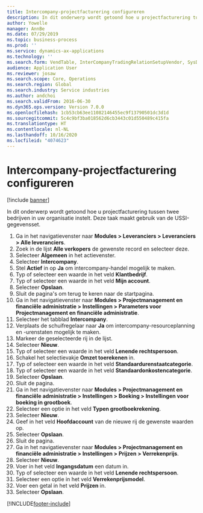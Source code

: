 ```yaml
---
title: Intercompany-projectfacturering configureren
description: In dit onderwerp wordt getoond hoe u projectfacturering tussen twee bedrijven in uw organisatie instelt.
author: Yowelle
manager: AnnBe
ms.date: 07/29/2019
ms.topic: business-process
ms.prod: ''
ms.service: dynamics-ax-applications
ms.technology: ''
ms.search.form: VendTable, InterCompanyTradingRelationSetupVendor, SysDataAreaSelectLookup, ProjParameters, ProjPosting, ProjTransferPrice
audience: Application User
ms.reviewer: josaw
ms.search.scope: Core, Operations
ms.search.region: Global
ms.search.industry: Service industries
ms.author: andchoi
ms.search.validFrom: 2016-06-30
ms.dyn365.ops.version: Version 7.0.0
ms.openlocfilehash: 1cb53cb63ee11082146455ec9f13790501dc3d1d
ms.sourcegitcommit: 5c4c9bf3ba018562d6cb3443c01d550489c415fa
ms.translationtype: HT
ms.contentlocale: nl-NL
ms.lasthandoff: 10/16/2020
ms.locfileid: "4074623"
---
```

# <a name="configure-intercompany-project-invoicing"></a>Intercompany-projectfacturering configureren

[!include [banner](../../includes/banner.md)]

In dit onderwerp wordt getoond hoe u projectfacturering tussen twee bedrijven in uw organisatie instelt. Deze taak maakt gebruik van de USSI-gegevensset.

1. Ga in het navigatievenster naar **Modules > Leveranciers > Leveranciers > Alle leveranciers**.
2. Zoek in de lijst **Alle verkopers** de gewenste record en selecteer deze.
3. Selecteer **Algemeen** in het actievenster.
4. Selecteer **Intercompany**.
5. Stel **Actief** in op **Ja** om intercompany-handel mogelijk te maken.
6. Typ of selecteer een waarde in het veld **Klantbedrijf**.
7. Typ of selecteer een waarde in het veld **Mijn account**.
8. Selecteer **Opslaan**.
9. Sluit de pagina's om terug te keren naar de startpagina.
10. Ga in het navigatievenster naar **Modules > Projectmanagement en financiële administratie > Instellingen > Parameters voor Projectmanagement en financiële administratie**.
11. Selecteer het tabblad **Intercompany**.
12. Verplaats de schuifregelaar naar **Ja** om intercompany-resourceplanning en -urenstaten mogelijk te maken.
13. Markeer de geselecteerde rij in de lijst.
14. Selecteer **Nieuw**.
15. Typ of selecteer een waarde in het veld **Lenende rechtspersoon**.
16. Schakel het selectievakje **Omzet toerekenen** in.
17. Typ of selecteer een waarde in het veld **Standaardurenstaatcategorie**.
18. Typ of selecteer een waarde in het veld **Standaardonkostencategorie**.
19. Selecteer **Opslaan**.
20. Sluit de pagina.
21. Ga in het navigatievenster naar **Modules > Projectmanagement en financiële administratie > Instellingen > Boeking > Instellingen voor boeking in grootboek**.
22. Selecteer een optie in het veld **Typen grootboekrekening**.
23. Selecteer **Nieuw**.
24. Geef in het veld **Hoofdaccount** van de nieuwe rij de gewenste waarden op.
25. Selecteer **Opslaan**.
26. Sluit de pagina.
27. Ga in het navigatievenster naar **Modules > Projectmanagement en financiële administratie > Instellingen > Prijzen > Verrekenprijs**.
28. Selecteer **Nieuw**.
29. Voer in het veld **Ingangsdatum** een datum in.
30. Typ of selecteer een waarde in het veld **Lenende rechtspersoon**.
31. Selecteer een optie in het veld **Verrekenprijsmodel**.
32. Voer een getal in het veld **Prijzen** in.
33. Selecteer **Opslaan**.



[!INCLUDE[footer-include](../../includes/footer-banner.md)]